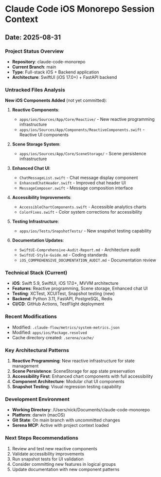 # Claude Code iOS Monorepo Session Context
## Date: 2025-08-31

### Project Status Overview
- **Repository**: claude-code-monorepo
- **Current Branch**: main
- **Type**: Full-stack iOS + Backend application
- **Architecture**: SwiftUI (iOS 17.0+) + FastAPI backend

### Untracked Files Analysis
**New iOS Components Added** (not yet committed):
1. **Reactive Components**: 
   - `apps/ios/Sources/App/Core/Reactive/` - New reactive programming infrastructure
   - `apps/ios/Sources/App/Components/ReactiveComponents.swift` - Reactive UI components
   
2. **Scene Storage System**:
   - `apps/ios/Sources/App/Core/SceneStorage/` - Scene persistence infrastructure
   
3. **Enhanced Chat UI**:
   - `ChatMessageList.swift` - Chat message display component
   - `EnhancedChatHeader.swift` - Improved chat header UI
   - `MessageComposer.swift` - Message composition interface
   
4. **Accessibility Improvements**:
   - `AccessibleChartComponents.swift` - Accessible analytics charts
   - `ColorFixes.swift` - Color system corrections for accessibility
   
5. **Testing Infrastructure**:
   - `apps/ios/Tests/SnapshotTests/` - New snapshot testing capability
   
6. **Documentation Updates**:
   - `SwiftUI-Comprehensive-Audit-Report.md` - Architecture audit
   - `SwiftUI-Style-Guide.md` - Coding standards
   - `iOS_COMPREHENSIVE_DOCUMENTATION_AUDIT.md` - Documentation review

### Technical Stack (Current)
- **iOS**: Swift 5.9, SwiftUI, iOS 17.0+, MVVM architecture
- **Features**: Reactive programming, Scene storage, Enhanced chat UI
- **Testing**: XCTest, XCUITest, Snapshot testing (new)
- **Backend**: Python 3.11, FastAPI, PostgreSQL, Redis
- **CI/CD**: GitHub Actions, TestFlight deployment

### Recent Modifications
- Modified: `.claude-flow/metrics/system-metrics.json`
- Modified: `apps/ios/Package.resolved`
- Cache directory created: `.serena/cache/`

### Key Architectural Patterns
1. **Reactive Programming**: New reactive infrastructure for state management
2. **Scene Persistence**: SceneStorage for app state preservation
3. **Accessibility First**: Enhanced chart components with full accessibility
4. **Component Architecture**: Modular chat UI components
5. **Snapshot Testing**: Visual regression testing capability

### Development Environment
- **Working Directory**: /Users/nick/Documents/claude-code-monorepo
- **Platform**: darwin (macOS)
- **Git State**: On main branch with uncommitted changes
- **Serena MCP**: Active with project context loaded

### Next Steps Recommendations
1. Review and test new reactive components
2. Validate accessibility improvements
3. Run snapshot tests for UI validation
4. Consider committing new features in logical groups
5. Update documentation with new component patterns